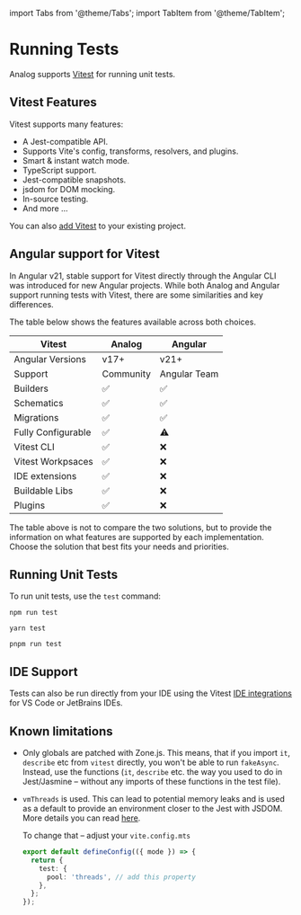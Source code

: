 import Tabs from '@theme/Tabs';
import TabItem from '@theme/TabItem';

# Running Tests

Analog supports [Vitest](https://vitest.dev) for running unit tests.

## Vitest Features

Vitest supports many features:

- A Jest-compatible API.
- Supports Vite's config, transforms, resolvers, and plugins.
- Smart & instant watch mode.
- TypeScript support.
- Jest-compatible snapshots.
- jsdom for DOM mocking.
- In-source testing.
- And more ...

You can also [add Vitest](/docs/features/testing/vitest) to your existing project.

## Angular support for Vitest

In Angular v21, stable support for Vitest directly through the Angular CLI was introduced for new Angular projects. While both Analog and Angular support running tests with Vitest, there are some similarities and key differences.

The table below shows the features available across both choices.

| Vitest             | Analog    | Angular      |
| ------------------ | --------- | ------------ |
| Angular Versions   | v17+      | v21+         |
| Support            | Community | Angular Team |
| Builders           | ✅        | ✅           |
| Schematics         | ✅        | ✅           |
| Migrations         | ✅        | ✅           |
| Fully Configurable | ✅        | ⚠️           |
| Vitest CLI         | ✅        | ❌           |
| Vitest Workpsaces  | ✅        | ❌           |
| IDE extensions     | ✅        | ❌           |
| Buildable Libs     | ✅        | ❌           |
| Plugins            | ✅        | ❌           |

The table above is not to compare the two solutions, but to provide the information on what features are supported by each implementation. Choose the solution that best fits your needs and priorities.

## Running Unit Tests

To run unit tests, use the `test` command:

<Tabs groupId="package-manager">
  <TabItem value="npm">

```shell
npm run test
```

  </TabItem>

  <TabItem label="Yarn" value="yarn">

```shell
yarn test
```

  </TabItem>

  <TabItem value="pnpm">

```shell
pnpm run test
```

  </TabItem>
</Tabs>

## IDE Support

Tests can also be run directly from your IDE using the Vitest [IDE integrations](https://vitest.dev/guide/ide) for VS Code or JetBrains IDEs.

## Known limitations

- Only globals are patched with Zone.js. This means, that if you import `it`, `describe` etc from `vitest` directly, you won't be able to run `fakeAsync`. Instead, use the functions (`it`, `describe` etc. the way you used to do in Jest/Jasmine – without any imports of these functions in the test file).
- `vmThreads` is used. This can lead to potential memory leaks and is used as a default to provide an environment closer to the Jest with JSDOM. More details you can read [here](https://github.com/vitest-dev/vitest/issues/4685).

  To change that – adjust your `vite.config.mts`

  ```typescript
  export default defineConfig(({ mode }) => {
    return {
      test: {
        pool: 'threads', // add this property
      },
    };
  });
  ```
